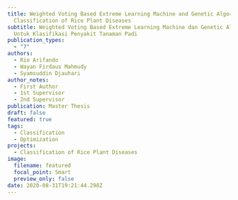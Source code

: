 ```yaml
---
title: Weighted Voting Based Extreme Learning Machine and Genetic Algorithm For
  Classification of Rice Plant Diseases
subtitle: Weighted Voting Based Extreme Learning Machine dan Genetic Algorithm
  Untuk Klasifikasi Penyakit Tanaman Padi
publication_types:
  - "7"
authors:
  - Rio Arifando
  - Wayan Firdaus Mahmudy
  - Syamsuddin Djauhari
author_notes:
  - First Author
  - 1st Supervisor
  - 2nd Supervisor
publication: Master Thesis
draft: false
featured: true
tags:
  - Classification
  - Optimization
projects:
  - Classification of Rice Plant Diseases
image:
  filename: featured
  focal_point: Smart
  preview_only: false
date: 2020-08-31T19:21:44.298Z
---
```

